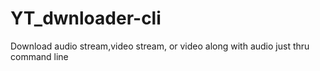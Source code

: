 # YT_dwnloader-cli
Download audio stream,video stream, or video along with audio just thru command line
